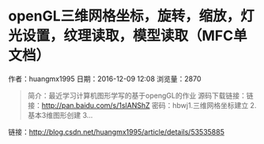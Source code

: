 # openGL三维网格坐标，旋转，缩放，灯光设置，纹理读取，模型读取（MFC单文档）
作者：huangmx1995
日期：2016-12-09 12:08
浏览量：2870
> 简介：最近学习计算机图形学写的基于opengGL的作业 
源码下载链接：链接：http://pan.baidu.com/s/1slANShZ 密码：hbwj1.三维网格坐标建立 
2.基本3维图形创建 
3...

 链接：http://blog.csdn.net/huangmx1995/article/details/53535885
